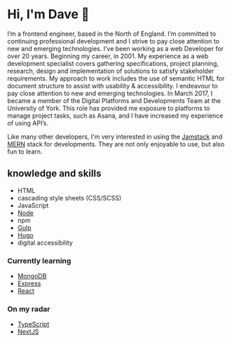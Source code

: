 # Hi, I'm Dave 👋

 I’m a frontend engineer, based in the North of England.
 I’m committed to continuing professional development and I strive to pay close attention to new and emerging technologies. I’ve been working as a web Developer for over 20 years. Beginning my career, in  2001.
My experience as a web development specialist covers gathering specifications, project planning, research, design and implementation of solutions to satisfy stakeholder requirements. My approach to work includes the use of semantic HTML for document structure to assist with usability & accessibility.
I endeavour to pay close attention to new and emerging technologies. 
In March 2017, I became a member of the Digital Platforms and Developments Team at the University of York. This role has provided me exposure to platforms to manage project tasks, such as Asana, and I have increased my experience of using API’s.

Like many other developers, I'm very interested in using the [Jamstack](https://jamstack.org/) and [MERN](https://www.educative.io/answers/what-is-mern-stack ) stack for developments. They are not only enjoyable to use, but also fun to learn.


## knowledge and skills

* HTML
* cascading style sheets (CSS/SCSS)
* JavaScript
* [Node](https://nodejs.org)
* npm
* [Gulp](https://gulpjs.com/)
* [Hugo](https://gohugo.io/)
* digital accessibility



### Currently learning

* [MongoDB](https://www.mongodb.com/)
* [Express](https://expressjs.com/)
* [React](https://raectjs.org/)

### On my radar

* [TypeScript](https://www.typescriptlang.org/)
* [NextJS](https://nextjs.org/)

